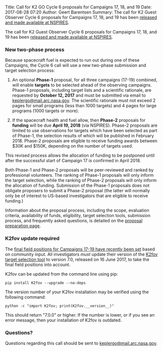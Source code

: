 Title: Call for K2 GO Cycle 6 proposals for Campaigns 17, 18, and 19
Date: 2017-08-28 07:20
Author: Geert Barentsen
Summary: The call for K2 Guest Observer Cycle 6 proposals for Campaigns 17, 18, and 19 has been [released and made available at NSPIRES](https://nspires.nasaprs.com/external/solicitations/summary!init.do?solId={7DC22936-4C6A-44FC-74A3-F0C9248DC9DD}&path=open).


The call for K2 Guest Observer Cycle 6 proposals for Campaigns 17, 18, and 19 
has been [released and made available at NSPIRES](https://nspires.nasaprs.com/external/solicitations/summary!init.do?solId={7DC22936-4C6A-44FC-74A3-F0C9248DC9DD}&path=open).

### New two-phase process

Because spacecraft fuel is expected to run out during one of these Campaigns,
the Cycle 6 call will use a new two-phase submission and
target selection process:

1. An optional **Phase-1** proposal, for all three campaigns (17-19) combined, will enable **targets** to be selected ahead of the observing campaigns.
Phase-1 proposals, including target lists and a scientific rationale,
are requested by **October 12, 2017**
and must be submitted via email to keplergo@mail.arc.nasa.gov.
The scientific rationale must not exceed 2 pages for small programs
(less than 1000 targets) and 4 pages for large programs
(1000 targets or more).

2. If the spacecraft health and fuel allow,
then **Phase-2** proposals for **funding** will be due **April 19, 2018** (via NSPIRES).
Phase-2 proposals are limited to use observations for targets which have
been selected as part of Phase-1, the selection results of which will
be published in February 2018.
Phase-2 proposals are eligible to receive funding awards
between $30K and $150K, depending on the number of targets used.

This revised process allows the allocation of funding to be postponed until after the successful start of Campaign 17 is confirmed in April 2018.

Both Phase-1 and Phase-2 proposals will be peer-reviewed and ranked by professional volunteers.
The ranking of Phase-1 proposals will only inform the target selection, while
the ranking of Phase-2 proposals will only inform the allocation of funding.
Submission of the Phase-1 proposals does not obligate proposers to submit a Phase-2 proposal (the latter will normally only be of interest to US-based investigators that are eligible to receive funding.)

Information about the proposal process, including the scope,
evaluation criteria, availability of funds, eligibility,
target selection tools, submission process, and frequently asked questions, is detailed on the [proposal preparation page](/k2-proposing-targets.html).


### K2fov update required

The [final field positions for Campaigns 17-19
have recently been set](fields-selected-for-k2-campaigns-17-18-and-19.html)
based on community input.
All investigators *must* update their version of the
<a href="software.html#k2fov">K2fov target selection tool</a>
to version 7.0, released on 16 June 2017,
to take the final field positions into account. 

K2fov can be updated from the command line using pip:

    pip install K2fov --upgrade --no-deps

The version number of your K2fov installation may be verified
using the following command:

    python -c "import K2fov; print(K2fov.__version__)"

This should return "7.0.0" or higher. If the number is lower,
or if you see an error message, then your installation of K2fov is outdated.


### Questions?

Questions regarding this call should be sent to <a href="keplergo@mail.arc.nasa.gov">keplergo@mail.arc.nasa.gov</a>.
